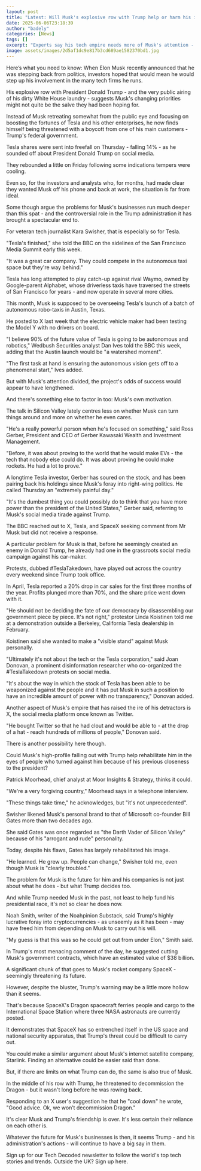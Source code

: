```yaml
---
layout: post
title: "Latest: Will Musk's explosive row with Trump help or harm his industryes?"
date: 2025-06-06T23:18:39
author: "badely"
categories: [News]
tags: []
excerpt: "Experts say his tech empire needs more of Musk's attention - but also the continued custom of the government."
image: assets/images/2d5af1dc9e817b3cd689ae1582370bd1.jpg
---
```


Here’s what you need to know: When Elon Musk recently announced that he was stepping back from politics, investors hoped that would mean he would step up his involvement in the many tech firms he runs.

His explosive row with President Donald Trump - and the very public airing of his dirty White House laundry - suggests Musk's changing priorities might not quite be the salve they had been hoping for.

Instead of Musk retreating somewhat from the public eye and focusing on boosting the fortunes of Tesla and his other enterprises, he now finds himself being threatened with a boycott from one of his main customers - Trump's federal government.

Tesla shares were sent into freefall on Thursday - falling 14% - as he sounded off about President Donald Trump on social media.

They rebounded a little on Friday following some indications tempers were cooling.

Even so, for the investors and analysts who, for months, had made clear they wanted Musk off his phone and back at work, the situation is far from ideal.

Some though argue the problems for Musk's businesses run much deeper than this spat - and the controversial role in the Trump administration it has brought a spectacular end to.

For veteran tech journalist Kara Swisher, that is especially so for Tesla.

"Tesla's finished," she told the BBC on the sidelines of the San Francisco Media Summit early this week. 

"It was a great car company. They could compete in the autonomous taxi space but they're way behind."

Tesla has long attempted to play catch-up against rival Waymo, owned by Google-parent Alphabet, whose driverless taxis have traversed the streets of San Francisco for years - and now operate in several more cities.

This month, Musk is supposed to be overseeing Tesla's launch of a batch of autonomous robo-taxis in Austin, Texas.

He posted to X last week that the electric vehicle maker had been testing the Model Y with no drivers on board.

"I believe 90% of the future value of Tesla is going to be autonomous and robotics," Wedbush Securities analyst Dan Ives told the BBC this week, adding that the Austin launch would be "a watershed moment".

"The first task at hand is ensuring the autonomous vision gets off to a phenomenal start," Ives added.

But with Musk's attention divided, the project's odds of success would appear to have lengthened.

And there's something else to factor in too: Musk's own motivation.

The talk in Silicon Valley lately centres less on whether Musk can turn things around and more on whether he even cares.

"He's a really powerful person when he's focused on something," said Ross Gerber, President and CEO of Gerber Kawasaki Wealth and Investment Management.

"Before, it was about proving to the world that he would make EVs - the tech that nobody else could do. It was about proving he could make rockets. He had a lot to prove."

A longtime Tesla investor, Gerber has soured on the stock, and has been pairing back his holdings since Musk's foray into right-wing politics. He called Thursday an "extremely painful day."

"It's the dumbest thing you could possibly do to think that you have more power than the president of the United States," Gerber said, referring to Musk's social media tirade against Trump.

The BBC reached out to X, Tesla, and SpaceX seeking comment from Mr Musk but did not receive a response.

A particular problem for Musk is that, before he seemingly created an enemy in Donald Trump, he already had one in the grassroots social media campaign against his car-maker.

Protests, dubbed #TeslaTakedown, have played out across the country every weekend since Trump took office.

In April, Tesla reported a 20% drop in car sales for the first three months of the year. Profits plunged more than 70%, and the share price went down with it.

"He should not be deciding the fate of our democracy by disassembling our government piece by piece. It's not right," protestor Linda Koistinen told me at a demonstration outside a Berkeley, California Tesla dealership in February.

Koistinen said she wanted to make a "visible stand" against Musk personally.

"Ultimately it's not about the tech or the Tesla corporation," said Joan Donovan, a prominent disinformation researcher who co-organized the #TeslaTakedown protests on social media.

"It's about the way in which the stock of Tesla has been able to be weaponized against the people and it has put Musk in such a position to have an incredible amount of power with no transparency," Donovan added.

Another aspect of Musk's empire that has raised the ire of his detractors is X, the social media platform once known as Twitter.

"He bought Twitter so that he had clout and would be able to - at the drop of a hat - reach hundreds of millions of people," Donovan said.

There is another possibility here though.

Could Musk's high-profile falling out with Trump help rehabilitate him in the eyes of people who turned against him because of his previous closeness to the president?

Patrick Moorhead, chief analyst at Moor Insights & Strategy, thinks it could.

"We're a very forgiving country," Moorhead says in a telephone interview.

"These things take time," he acknowledges, but "it's not unprecedented".

Swisher likened Musk's personal brand to that of Microsoft co-founder Bill Gates more than two decades ago.

She said Gates was once regarded as "the Darth Vader of Silicon Valley" because of his "arrogant and rude" personality.

Today, despite his flaws, Gates has largely rehabilitated his image.

"He learned. He grew up. People can change," Swisher told me, even though Musk is "clearly troubled."

The problem for Musk is the future for him and his companies is not just about what he does - but what Trump decides too.

And while Trump needed Musk in the past, not least to help fund his presidential race, it's not so clear he does now.

Noah Smith, writer of the Noahpinion Substack, said Trump's highly lucrative foray into cryptocurrencies - as unseemly as it has been - may have freed him from depending on Musk to carry out his will.

"My guess is that this was so he could get out from under Elon," Smith said.

In Trump's most menacing comment of the day, he suggested cutting Musk's government contracts, which have an estimated value of $38 billion.

A significant chunk of that goes to Musk's rocket company SpaceX - seemingly threatening its future.

However, despite the bluster, Trump's warning may be a little more hollow than it seems.

That's because SpaceX's Dragon spacecraft ferries people and cargo to the International Space Station where three NASA astronauts are currently posted.

It demonstrates that SpaceX has so entrenched itself in the US space and national security apparatus, that Trump's threat could be difficult to carry out.

You could make a similar argument about Musk's internet satellite company, Starlink. Finding an alternative could be easier said than done.

But, if there are limits on what Trump can do, the same is also true of Musk.

In the middle of his row with Trump, he threatened to decommission the Dragon - but it wasn't long before he was rowing back.

Responding to an X user's suggestion he that he "cool down" he wrote, "Good advice. Ok, we won’t decommission Dragon."

It's clear Musk and Trump's friendship is over. It's less certain their reliance on each other is.

Whatever the future for Musk's businesses is then, it seems Trump - and his administration's actions - will continue to have a big say in them.

Sign up for our Tech Decoded newsletter to follow the world's top tech stories and trends. Outside the UK? Sign up here.

